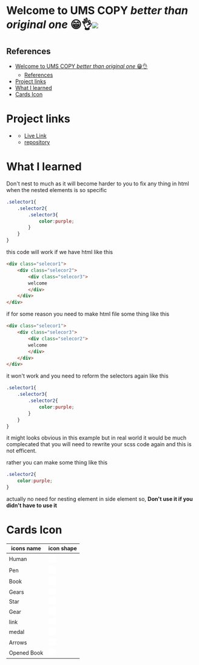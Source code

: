 # Welcome to UMS COPY _better than original one_ 😁👌<img src="https://ums.asu.edu.eg/images/logoums%20(1).png" width="40%">
## References
- [Welcome to UMS COPY _better than original one_ 😁👌](#welcome-to-ums-copy-better-than-original-one-)
  - [References](#references)
- [Project links](#project-links)
- [What I learned](#what-i-learned)
- [Cards Icon](#cards-icon)


# Project links

*  
   * [Live Link](https://mohameda122ouz.github.io/ums)
   * [repository](https://www.github.com/mohameda122ouz/ums)

# What I learned
Don't nest to much as it will become harder to you to fix any thing in html when the nested elements is so specific
```scss
.selector1{
    .selector2{
        .selector3{
            color:purple;
        }
    }
}
```
this code will work if we have html like this
```html
<div class="selecor1">
    <div class="selecor2">
        <div class="selecor3">
        welcome
        </div>
    </div>
</div>
```
if for some reason you need to make html file some thing like this
```html
<div class="selecor1">
    <div class="selecor3">
        <div class="selecor2">
        welcome
        </div>
    </div>
</div>
```
it won't work and you need to reform the selectors again like this
```scss
.selector1{
    .selector3{
        .selector2{
            color:purple;
        }
    }
}
```
it might looks obvious in this example but in real world it would be much complecated that you will need to rewrite your scss code again and this is not efficent.

rather you can make some thing like this
```scss
.selector2{
    color:purple;
}
```
actually no need for nesting element in side element so, **Don't use it if you didn't have to use it**
# Cards Icon
|icons name|icon shape|
|----------|----------|
|Human|<img style="width:20px" src="./src/component/images/icon10.svg" alt="human">|
|Pen|<img style="width:20px" src="./src/component/images/icon11.svg" alt="human">|
|Book|<img style="width:20px" src="./src/component/images/icon12.svg" alt="human">|
|Gears|<img style="width:20px" src="./src/component/images/icon13.svg" alt="human">|
|Star|<img style="width:20px" src="./src/component/images/icon14.svg" alt="human">|
|Gear|<img style="width:20px" src="./src/component/images/icon15.svg" alt="human">|
|link|<img style="width:20px" src="./src/component/images/icon16.svg" alt="human">|
|medal|<img style="width:20px" src="./src/component/images/icon17.svg" alt="human">|
|Arrows|<img style="width:20px" src="./src/component/images/icon18.svg" alt="human">|
|Opened Book|<img style="width:20px" src="./src/component/images/icon19.svg" alt="human">|
